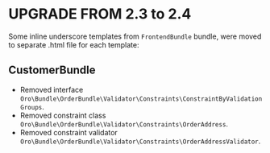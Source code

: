 UPGRADE FROM 2.3 to 2.4
=======================

Some inline underscore templates from `FrontendBundle` bundle, were moved to separate .html file for each template:

CustomerBundle
--------------
- Removed interface `Oro\Bundle\OrderBundle\Validator\Constraints\ConstraintByValidationGroups`.
- Removed constraint class `Oro\Bundle\OrderBundle\Validator\Constraints\OrderAddress`.
- Removed constraint validator `Oro\Bundle\OrderBundle\Validator\Constraints\OrderAddressValidator`.
